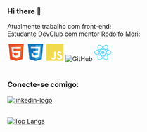 ### Hi there 👋

Atualmente trabalho com front-end; 
   <br>
Estudante DevClub com mentor Rodolfo Mori:
   <div style="display: inline_block">
         <img src="https://raw.githubusercontent.com/devicons/devicon/master/icons/html5/html5-original.svg" alt="HTML" width="40px" />
         <img src="https://raw.githubusercontent.com/devicons/devicon/master/icons/css3/css3-original.svg" alt="CSS" width="40px" /> 
         <img src="https://raw.githubusercontent.com/devicons/devicon/master/icons/javascript/javascript-plain.svg" alt="JS" width="40px" />
         <img src="https://camo.githubusercontent.com/6c8e86dfc77346d4388b8e064db73017a210f18e2cd18e74779ea34f2d630f4a/68747470733a2f2f63646e2e6a7364656c6976722e6e65742f67682f64657669636f6e732f64657669636f6e2f69636f6e732f6769746875622f6769746875622d6f726967696e616c2e737667" alt="GitHub" width="40px" />
          <img src="https://raw.githubusercontent.com/devicons/devicon/master/icons/react/react-original.svg" alt="react" width="40px" />      </div>
   <br>
<div style="display: inline_block">
      <h3>Conecte-se comigo:</h3> 
      <a href="www.linkedin.com/in/jessica-grotto-218631205"> <img src="https://img.shields.io/badge/LinkedIn-0077B5?style=for-the-badge&logo=linkedin&logoColor=white" alt="linkedin-logo" /></a>
</div>
   <br>
   
[![Top Langs](https://github-readme-stats.vercel.app/api/top-langs/?username=JessicaGrotto)](https://github.com/anuraghazra/github-readme-stats)
